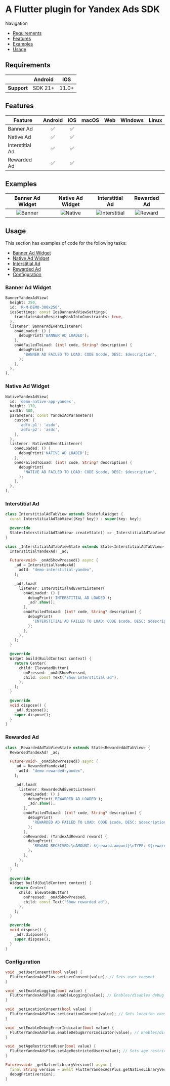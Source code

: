 # A Flutter plugin for Yandex Ads SDK

Navigation
* [Requirements](#requirements)
* [Features](#features)
* [Examples](#examples)
* [Usage](#usage)

## Requirements

|             | Android | iOS  |
|-------------|---------|------|
| **Support** | SDK 21+ | 11.0+ |

## Features

| Feature                        | Android | iOS | macOS | Web | Windows | Linux |
| ------------------------------ | :-----: | :-: | :---: | :-: | :-----: | :---: |
| Banner Ad               | ✅      | ✅  |    ||     |
| Native Ad               | ✅      | ✅  |    ||     |
| Interstitial Ad               | ✅      | ✅  |    ||     |
| Rewarded Ad               | ✅      | ✅  |    ||     |

## Examples
Banner Ad Widget| Native Ad Widget |Interstitial Ad| Rewarded Ad |
:-------------------------:|:-------------------------:|:---------------:|:-:|
![Banner](https://github.com/kardenvan7/flutter_yandex_ads_plus/blob/0.6.0/doc/banner_example.jpg?raw=true)  |  ![Native](https://github.com/kardenvan7/flutter_yandex_ads_plus/blob/0.6.0/doc/native_example.jpg?raw=true) | ![Interstitial](https://github.com/kardenvan7/flutter_yandex_ads_plus/blob/0.6.0/doc/interstitial_example.jpg?raw=true) | ![Reward](https://github.com/kardenvan7/flutter_yandex_ads_plus/blob/0.6.0/doc/rewarded_example.jpg?raw=true)

## Usage

This section has examples of code for the following tasks:

* [Banner Ad Widget](#bannеr-ad-widget)
* [Native Ad Widget](#native-ad-widget)
* [Interstitial Ad](#interstitial-ad)
* [Rewarded Ad](#rewarded-ad)
* [Configuration](#configuration)

### Bannеr Ad Widget
```dart
BannerYandexAdView(
  height: 250,
  id: 'R-M-DEMO-300x250',
  iosSettings: const IosBannerAdViewSettings(
    translatesAutoResizingMaskIntoConstraints: true,
  ),
  listener: BannerAdEventListener(
    onAdLoaded: () {
      debugPrint('BANNER AD LOADED');
    },
    onAdFailedToLoad: (int? code, String? description) {
      debugPrint(
        'BANNER AD FAILED TO LOAD: CODE $code, DESC: $description',
      );
    },
  ),
),
```

### Native Ad Widget
```dart
NativeYandexAdView(
  id: 'demo-native-app-yandex',
  height: 170,
  width: 300,
  parameters: const YandexAdParameters(
    custom: {
      'adfx-p1': 'asdx',
      'adfx-p2': 'asdc',
    },
  ),
  listener: NativeAdEventListener(
    onAdLoaded: () {
      debugPrint('NATIVE AD LOADED');
    },
    onAdFailedToLoad: (int? code, String? description) {
      debugPrint(
        'NATIVE AD FAILED TO LOAD: CODE $code, DESC: $description',
      );
    },
  ),
),
```

### Interstitial Ad
```dart
class InterstitialAdTabView extends StatefulWidget {
  const InterstitialAdTabView({Key? key}) : super(key: key);

  @override
  State<InterstitialAdTabView> createState() => _InterstitialAdTabViewState();
}

class _InterstitialAdTabViewState extends State<InterstitialAdTabView> {
  InterstitialYandexAd? _ad;

  Future<void> _onAdShowPressed() async {
    _ad = InterstitialYandexAd(
      adId: "demo-interstitial-yandex",
    );

    _ad?.load(
      listener: InterstitialAdEventListener(
        onAdLoaded: () {
          debugPrint('INTERSTITIAL AD LOADED');
          _ad?.show();
        },
        onAdFailedToLoad: (int? code, String? description) {
          debugPrint(
            'INTERSTITIAL AD FAILED TO LOAD: CODE $code, DESC: $description',
          );
        },
      ),
    );
  }

  @override
  Widget build(BuildContext context) {
    return Center(
      child: ElevatedButton(
        onPressed: _onAdShowPressed,
        child: const Text("Show interstitial ad"),
      ),
    );
  }

  @override
  void dispose() {
    _ad?.dispose();
    super.dispose();
  }
}

```

### Rewarded Ad
```dart
class _RewardedAdTabViewState extends State<RewardedAdTabView> {
  RewardedYandexAd? _ad;

  Future<void> _onAdShowPressed() async {
    _ad = RewardedYandexAd(
      adId: "demo-rewarded-yandex",
    );

    _ad?.load(
      listener: RewardedAdEventListener(
        onAdLoaded: () {
          debugPrint('REWARDED AD LOADED');
          _ad?.show();
        },
        onAdFailedToLoad: (int? code, String? description) {
          debugPrint(
            'REWARDED AD FAILED TO LOAD: CODE $code, DESC: $description',
          );
        },
        onRewarded: (YandexAdReward reward) {
          debugPrint(
            'REWARD RECEIVED:\nAMOUNT: ${reward.amount}\nTYPE: ${reward.type}',
          );
        },
      ),
    );
  }

  @override
  Widget build(BuildContext context) {
    return Center(
      child: ElevatedButton(
        onPressed: _onAdShowPressed,
        child: const Text("Show rewarded ad"),
      ),
    );
  }

  @override
  void dispose() {
    _ad?.dispose();
    super.dispose();
  }
}
```

### Configuration

```dart
void _setUserConsent(bool value) {
  FlutterYandexAdsPlus.setUserConsent(value); // Sets user consent
}

void _setEnableLogging(bool value) {
  FlutterYandexAdsPlus.enableLogging(value); // Enables/disables debug logging. Disabled by default
}

void _setLocationConsent(bool value) {
  FlutterYandexAdsPlus.setLocationConsent(value); // Sets location consent given by user
}

void _setEnableDebugErrorIndicator(bool value) {
  FlutterYandexAdsPlus.enableDebugErrorIndicator(value); // Enables/disables error indicator for ads in debug mode
}

void _setAgeRestrictedUser(bool value) {
  FlutterYandexAdsPlus.setAgeRestrictedUser(value); // Sets age restriction
}

Future<void> _getNativeLibraryVersion() async {
  final String version = await FlutterYandexAdsPlus.getNativeLibraryVersion(); // Returns native library version
  debugPrint(version);
}
```